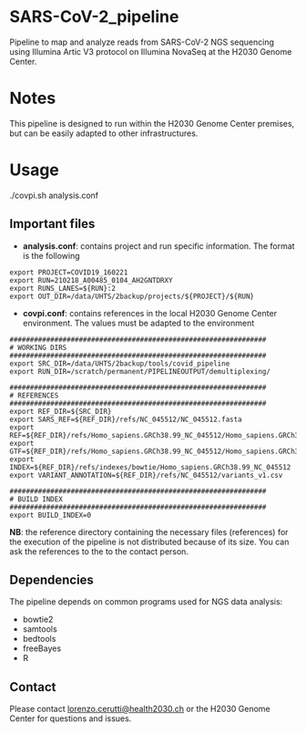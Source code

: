 # SARS-CoV-2_pipeline

Pipeline to map and analyze reads from SARS-CoV-2 NGS sequencing using Illumina Artic V3 protocol on Illumina NovaSeq at the H2030 Genome Center.

# Notes

This pipeline is designed to run within the H2030 Genome Center premises, but can be easily adapted to other infrastructures.

# Usage

./covpi.sh analysis.conf

## Important files

* __analysis.conf__: contains project and run specific information. The format is the following
```
export PROJECT=COVID19_160221
export RUN=210218_A00485_0104_AH2GNTDRXY
export RUNS_LANES=${RUN}:2
export OUT_DIR=/data/UHTS/2backup/projects/${PROJECT}/${RUN}
```

* __covpi.conf__: contains references in the local H2030 Genome Center environment. The values must be adapted to the environment 
```
###############################################################
# WORKING DIRS
###############################################################
export SRC_DIR=/data/UHTS/2backup/tools/covid_pipeline
export RUN_DIR=/scratch/permanent/PIPELINEOUTPUT/demultiplexing/

###############################################################
# REFERENCES
###############################################################
export REF_DIR=${SRC_DIR}
export SARS_REF=${REF_DIR}/refs/NC_045512/NC_045512.fasta
export REF=${REF_DIR}/refs/Homo_sapiens.GRCh38.99_NC_045512/Homo_sapiens.GRCh38.99_NC_045512.fa
export GTF=${REF_DIR}/refs/Homo_sapiens.GRCh38.99_NC_045512/Homo_sapiens.GRCh38.99_NC_045512.gtf
export INDEX=${REF_DIR}/refs/indexes/bowtie/Homo_sapiens.GRCh38.99_NC_045512
export VARIANT_ANNOTATION=${REF_DIR}/refs/NC_045512/variants_v1.csv

###############################################################
# BUILD INDEX
###############################################################
export BUILD_INDEX=0
```

__NB__: the reference directory containing the necessary files (references) for the execution of the pipeline is not distributed because of its size. 
You can ask the references to the to the contact person.

## Dependencies

The pipeline depends on common programs used for NGS data analysis:
* bowtie2
* samtools
* bedtools
* freeBayes
* R

## Contact

Please contact lorenzo.cerutti@health2030.ch or the H2030 Genome Center for questions and issues. 

